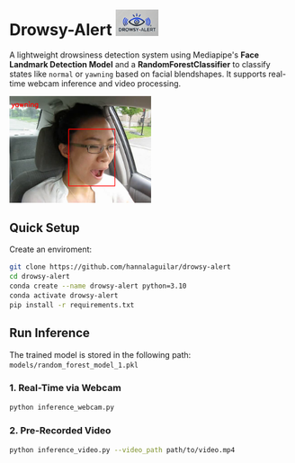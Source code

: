# **Drowsy-Alert** <img src="images/logo2.png" alt="Logo" width="15%">

A lightweight drowsiness detection system using Mediapipe's **Face Landmark Detection Model** and a **RandomForestClassifier** to classify states like `normal` or `yawning` based on facial blendshapes. It supports real-time webcam inference and video processing.

<img src="images/example.png" alt="Logo" width="50%">

## **Quick Setup**

Create an enviroment:
   ```bash
   git clone https://github.com/hannalaguilar/drowsy-alert
   cd drowsy-alert
   conda create --name drowsy-alert python=3.10
   conda activate drowsy-alert
   pip install -r requirements.txt
   ````

## Run Inference

The trained model is stored in the following path: `models/random_forest_model_1.pkl`

### 1. Real-Time via Webcam

```bash
python inference_webcam.py
```

### 2. Pre-Recorded Video

```bash
python inference_video.py --video_path path/to/video.mp4
```

